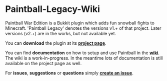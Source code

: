 # Paintball-Legacy-Wiki

Paintball War Edition is a Bukkit plugin which adds fun snowball fights to Minecraft. 'Paintball Legacy' denotes the versions v1.+ of that project. Later versions (v2.+) are in the works, but not available yet.

You can **download** the plugin at its [**project page**](https://dev.bukkit.org/projects/paintball_pure_war).

You can find **documentation** on how to setup and use Paintball in the [**wiki**](https://github.com/PaintballWarEdition/Paintball-Legacy-Wiki/wiki).<br>
The wiki is a work-in-progress. In the meantime lots of documentation is still available on the project page as well.

For **issues**, **suggestions** or **questions** simply [**create an issue**](https://dev.bukkit.org/projects/paintball_pure_war/issues).
